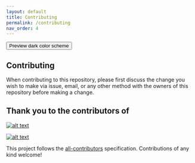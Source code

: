 ```yaml
---
layout: default
title: Contributing
permalink: /contributing
nav_order: 4
---
```


<button class="btn js-toggle-dark-mode">Preview dark color scheme</button>

<script>
const toggleDarkMode = document.querySelector('.js-toggle-dark-mode');

jtd.addEvent(toggleDarkMode, 'click', function(){
  if (jtd.getTheme() === 'dark') {
    jtd.setTheme('light');
    toggleDarkMode.textContent = 'Preview dark color scheme';
  } else {
    jtd.setTheme('dark');
    toggleDarkMode.textContent = 'Return to the light side';
  }
});
</script>

## Contributing

When contributing to this repository, please first discuss the change you wish to make via issue, email, or any other method with the owners of this repository before making a change.

## Thank you to the contributors of 

[![alt text][1]][2]

[1]: https://avatars.githubusercontent.com/u/52504536?s=60&v=4
"KiwiChat GitHub"
[2]: https://github.com/KiwiChat


[![alt text][3]][4]

[3]: https://avatars.githubusercontent.com/u/34014529?s=60&v=4
"Show-Chat GitHub"
[4]: https://github.com/Show-Chat

This project follows the [all-contributors](https://github.com/KiwiChat/wp-kiwichat/graphs/contributors) specification. Contributions of any kind welcome!
